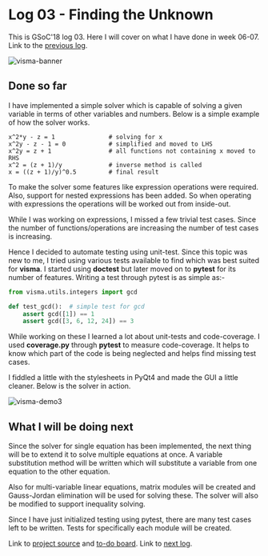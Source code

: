 # Log 03 - Finding the Unknown


This is GSoC'18 log 03. Here I will cover on what I have done in week 06-07. Link to the [previous log](log-02.md).

![visma-banner](banner.jpg)

## Done so far

I have implemented a simple solver which is capable of solving a given variable in terms of other variables and numbers. Below is a simple example of how the solver works.

```
x^2*y - z = 1               # solving for x
x^2y - z - 1 = 0            # simplified and moved to LHS
x^2y = z + 1                # all functions not containing x moved to RHS
x^2 = (z + 1)/y             # inverse method is called
x = ((z + 1)/y)^0.5         # final result
```

To make the solver some features like expression operations were required.
Also, support for nested expressions has been added. So when operating with expressions the operations will be worked out from inside-out.

While I was working on expressions, I missed a few trivial test cases. Since the number of functions/operations are increasing the number of test cases is increasing.

Hence I decided to automate testing using unit-test. Since this topic was new to me, I tried using various tests available to find which was best suited for **visma**. I started using **doctest** but later moved on to **pytest** for its number of features. Writing a test through pytest is as simple as:-

```python
from visma.utils.integers import gcd

def test_gcd():  # simple test for gcd
    assert gcd([1]) == 1
    assert gcd([3, 6, 12, 24]) == 3
```

While working on these I learned a lot about unit-tests and code-coverage. I used **coverage.py** through **pytest** to measure code-coverage. It helps to know which part of the code is being neglected and helps find missing test cases.

I fiddled a little with the stylesheets in PyQt4 and made the GUI a little cleaner. Below is the solver in action.

![visma-demo3](demos/log-03.gif)

## What I will be doing next

Since the solver for single equation has been implemented, the next thing will be to extend it to solve multiple equations at once. A variable substitution method will be written which will substitute a variable from one equation to the other equation.

Also for multi-variable linear equations, matrix modules will be created and Gauss-Jordan elimination will be used for solving these. The solver will also be modified to support inequality solving.

Since I have just initialized testing using pytest, there are many test cases left to be written. Tests for specifically each module will be created.

Link to [project source](https://github.com/aerospaceresearch/visma "visma") and [to-do board](https://github.com/aerospaceresearch/visma/projects/1 "Project Progress"). Link to [next log](log-04.md).
